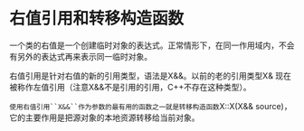 # 右值引用和转移构造函数

一个类的右值是一个创建临时对象的表达式。正常情形下，在同一作用域内，不会有另外的表达式再来表示同一临时对象。

右值引用是针对右值的新的引用类型，语法是X&&。以前的老的引用类型X& 现在被称作左值引用（注意X&&不是引用的引用，C++不存在这种类型）。

`使用右值引用``X&&``作为参数的最有用的函数之一就是转移构造函数`X::X(X&& source)，它的主要作用是把源对象的本地资源转移给当前对象。